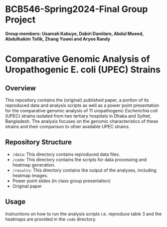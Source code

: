 # BCB546-Spring2024-Final Group Project
**Group members: Usamah Kabuye, Dabiri Damilare, Abdul Mueed, Abdulhakim Tofik, Zhang Yuwei and Aryee Randy**
# Comparative Genomic Analysis of Uropathogenic E. coli (UPEC) Strains

## Overview
This repository contains the (original) published paper, a portion of its reproduced data and analysis scripts as well as a power point presentation for the comparative genomic analysis of 11 uropathogenic *Escherichia coli* (UPEC) strains isolated from two tertiary hospitals in Dhaka and Sylhet, Bangladesh. The analysis focuses on the genomic characteristics of these strains and their comparison to other available UPEC strains.

## Repository Structure
- `/data`: This directory contains reproduced data files.
- `/code`: This directory contains the scripts for data processing and heatmap generation.
- `/results`: This directory contains the output of the analyses, including heatmap images.
- Power point slides (in class group presentation)
- Original paper

## Usage
Instructions on how to run the analysis scripts i.e. reproduce table 3 and the heatmaps are provided in the `code` directory.



